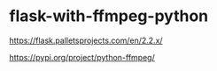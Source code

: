 # flask-with-ffmpeg-python

https://flask.palletsprojects.com/en/2.2.x/

https://pypi.org/project/python-ffmpeg/
